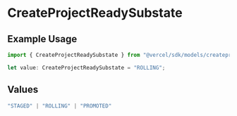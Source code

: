 # CreateProjectReadySubstate

## Example Usage

```typescript
import { CreateProjectReadySubstate } from "@vercel/sdk/models/createprojectop.js";

let value: CreateProjectReadySubstate = "ROLLING";
```

## Values

```typescript
"STAGED" | "ROLLING" | "PROMOTED"
```